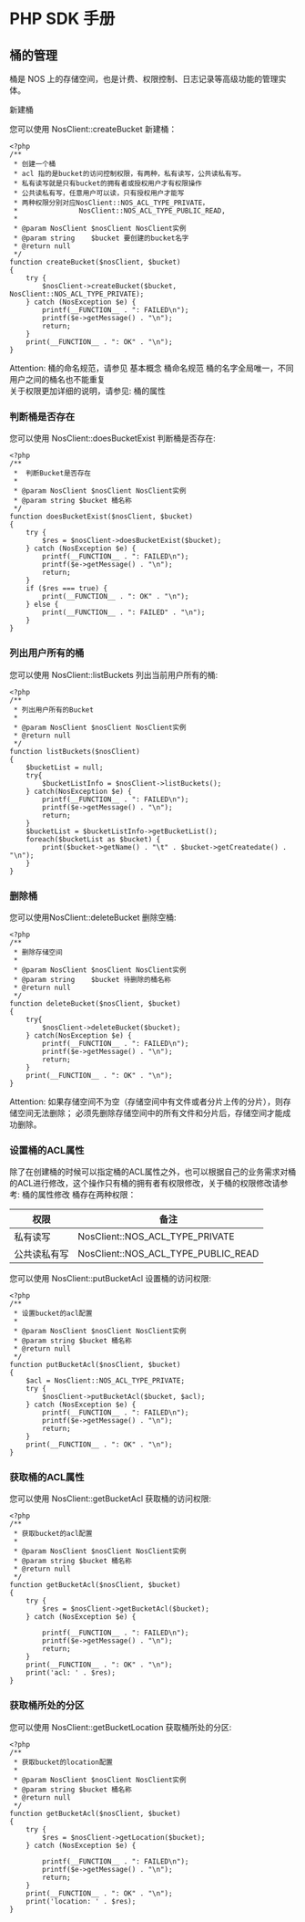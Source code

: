 # PHP SDK 手册
## 桶的管理

桶是 NOS 上的存储空间，也是计费、权限控制、日志记录等高级功能的管理实体。

新建桶

您可以使用 NosClient::createBucket 新建桶：

    <?php
    /**
     * 创建一个桶
     * acl 指的是bucket的访问控制权限，有两种，私有读写，公共读私有写。
     * 私有读写就是只有bucket的拥有者或授权用户才有权限操作
     * 公共读私有写，任意用户可以读，只有授权用户才能写
     * 两种权限分别对应NosClient::NOS_ACL_TYPE_PRIVATE，
     *               NosClient::NOS_ACL_TYPE_PUBLIC_READ,
     *
     * @param NosClient $nosClient NosClient实例
     * @param string    $bucket 要创建的bucket名字
     * @return null
     */
    function createBucket($nosClient, $bucket)
    {
        try {
            $nosClient->createBucket($bucket, NosClient::NOS_ACL_TYPE_PRIVATE);
        } catch (NosException $e) {
            printf(__FUNCTION__ . ": FAILED\n");
            printf($e->getMessage() . "\n");
            return;
        }
        print(__FUNCTION__ . ": OK" . "\n");
    }

<span>Attention:</span>
桶的命名规范，请参见 基本概念 桶命名规范 
桶的名字全局唯一，不同用户之间的桶名也不能重复    
关于权限更加详细的说明，请参见: 桶的属性

 
### 判断桶是否存在

您可以使用 NosClient::doesBucketExist 判断桶是否存在:

    <?php
    /**
     *  判断Bucket是否存在
     *
     * @param NosClient $nosClient NosClient实例
     * @param string $bucket 桶名称
     */
    function doesBucketExist($nosClient, $bucket)
    {
        try {
            $res = $nosClient->doesBucketExist($bucket);
        } catch (NosException $e) {
            printf(__FUNCTION__ . ": FAILED\n");
            printf($e->getMessage() . "\n");
            return;
        }
        if ($res === true) {
            print(__FUNCTION__ . ": OK" . "\n");
        } else {
            print(__FUNCTION__ . ": FAILED" . "\n");
        }
    }

### 列出用户所有的桶

您可以使用 NosClient::listBuckets 列出当前用户所有的桶:

    <?php
    /**
     * 列出用户所有的Bucket
     *
     * @param NosClient $nosClient NosClient实例
     * @return null
     */
    function listBuckets($nosClient)
    {
        $bucketList = null;
        try{
            $bucketListInfo = $nosClient->listBuckets();
        } catch(NosException $e) {
            printf(__FUNCTION__ . ": FAILED\n");
            printf($e->getMessage() . "\n");
            return;
        }
        $bucketList = $bucketListInfo->getBucketList();
        foreach($bucketList as $bucket) {
            print($bucket->getName() . "\t" . $bucket->getCreatedate() . "\n");
        }
    }

### 删除桶

您可以使用NosClient::deleteBucket 删除空桶:

    <?php
    /**
     * 删除存储空间
     *
     * @param NosClient $nosClient NosClient实例
     * @param string    $bucket 待删除的桶名称
     * @return null
     */
    function deleteBucket($nosClient, $bucket)
    {
        try{
            $nosClient->deleteBucket($bucket);
        } catch(NosException $e) {
            printf(__FUNCTION__ . ": FAILED\n");
            printf($e->getMessage() . "\n");
            return;
        }
        print(__FUNCTION__ . ": OK" . "\n");
    }

<span>Attention:</span>
如果存储空间不为空（存储空间中有文件或者分片上传的分片），则存储空间无法删除；
必须先删除存储空间中的所有文件和分片后，存储空间才能成功删除。

### 设置桶的ACL属性

除了在创建桶的时候可以指定桶的ACL属性之外，也可以根据自己的业务需求对桶的ACL进行修改，这个操作只有桶的拥有者有权限修改，关于桶的权限修改请参考: 桶的属性修改
桶存在两种权限：

|   **权限**  |              **备注**            |
|-------------|--------------------------------|
|私有读写|  NosClient::NOS_ACL_TYPE_PRIVATE|
|公共读私有写|    NosClient::NOS_ACL_TYPE_PUBLIC_READ|

您可以使用 NosClient::putBucketAcl 设置桶的访问权限:

    <?php
    /**
     * 设置bucket的acl配置
     *
     * @param NosClient $nosClient NosClient实例
     * @param string $bucket 桶名称
     * @return null
     */
    function putBucketAcl($nosClient, $bucket)
    {
        $acl = NosClient::NOS_ACL_TYPE_PRIVATE;
        try {
            $nosClient->putBucketAcl($bucket, $acl);
        } catch (NosException $e) {
            printf(__FUNCTION__ . ": FAILED\n");
            printf($e->getMessage() . "\n");
            return;
        }
        print(__FUNCTION__ . ": OK" . "\n");
    }

### 获取桶的ACL属性

您可以使用 NosClient::getBucketAcl 获取桶的访问权限:

    <?php
    /**
     * 获取bucket的acl配置
     *
     * @param NosClient $nosClient NosClient实例
     * @param string $bucket 桶名称
     * @return null
     */
    function getBucketAcl($nosClient, $bucket)
    {
        try {
            $res = $nosClient->getBucketAcl($bucket);
        } catch (NosException $e) {
    
            printf(__FUNCTION__ . ": FAILED\n");
            printf($e->getMessage() . "\n");
            return;
        }
        print(__FUNCTION__ . ": OK" . "\n");
        print('acl: ' . $res);
    }

### 获取桶所处的分区

您可以使用 NosClient::getBucketLocation 获取桶所处的分区:

    <?php
    /**
     * 获取bucket的location配置
     *
     * @param NosClient $nosClient NosClient实例
     * @param string $bucket 桶名称
     * @return null
     */
    function getBucketAcl($nosClient, $bucket)
    {
        try {
            $res = $nosClient->getLocation($bucket);
        } catch (NosException $e) {
    
            printf(__FUNCTION__ . ": FAILED\n");
            printf($e->getMessage() . "\n");
            return;
        }
        print(__FUNCTION__ . ": OK" . "\n");
        print('location: ' . $res);
    }
